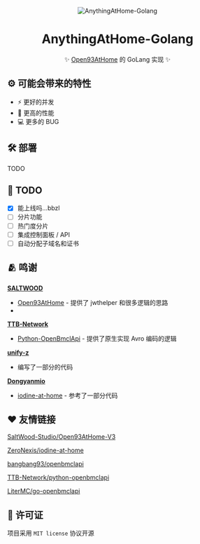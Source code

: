 <div align="center">

![AnythingAtHome-Golang](https://socialify.git.ci/Mxmilu666/AnythingAtHome-Golang/image?description=1&forks=1&issues=1&language=1&name=1&pulls=1&stargazers=1&theme=Auto)

# AnythingAtHome-Golang
✨ [Open93AtHome](https://github.com/SaltWood-Studio/Open93AtHome-V3) 的 GoLang 实现 ✨

</div>

## ⚙️ 可能会带来的特性
- ⚡ 更好的并发
- 🚀 更高的性能
- 💻 更多的 BUG

## 🛠️ 部署
TODO

## 📍 TODO
<!-- 你别提了，能上线吗…bbzl，还提feature，你要气死我啊-->
- [x] 能上线吗…bbzl
- [ ] 分片功能
- [ ] 热门度分片
- [ ] 集成控制面板 / API
- [ ] 自动分配子域名和证书

## 🫂 鸣谢
**[SALTWOOD](https://github.com/SALTWOOD)**
- [Open93AtHome](https://github.com/SaltWood-Studio/Open93AtHome-V3) - 提供了 jwthelper 和很多逻辑的思路
- 
**[TTB-Network](https://github.com/TTB-Network)**
- [Python-OpenBmclApi](https://github.com/TTB-Network/python-openbmclapi) - 提供了原生实现 Avro 编码的逻辑

**[unify-z](https://github.com/unify-z)**
- 编写了一部分的代码

**[Dongyanmio](https://github.com/dongyanmio)**
- [iodine-at-home](https://github.com/ZeroNexis/iodine-at-home) - 参考了一部分代码

## ❤ 友情链接
[SaltWood-Studio/Open93AtHome-V3](https://github.com/SaltWood-Studio/Open93AtHome-V3)

[ZeroNexis/iodine-at-home](https://github.com/ZeroNexis/iodine-at-home)

[bangbang93/openbmclapi](https://github.com/bangbang93/openbmclapi)

[TTB-Network/python-openbmclapi](https://github.com/TTB-Network/python-openbmclapi)

[LiterMC/go-openbmclapi](https://github.com/LiterMC/go-openbmclapi)

## 📖 许可证
项目采用 `MIT license` 协议开源